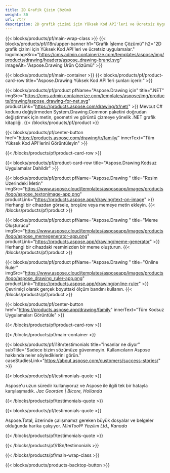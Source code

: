 ```yaml
---
title: 2D Grafik Çizim Çözümü 
weight: 30
url: /tr/
description: 2D grafik çizimi için Yüksek Kod API'leri ve Ücretsiz Uygulamalar. Metin, çizgiler, eğriler ve şekiller çizmenin yanı sıra görüntüleri farklı formatlara dönüştürme yeteneği.
---
```


{{< blocks/products/pf/main-wrap-class >}}
{{< blocks/products/pf/i18n/upper-banner h1="Grafik İşleme Çözümü" h2="2D grafik çizimi için Yüksek Kod API'leri ve ücretsiz uygulamalar." logoImageSrc="https://cms.admin.containerize.com/templates/aspose/img/products/drawing/headers/aspose_drawing-brand.svg" imageAlt="Aspose.Drawing Ürün Çözümü" >}}

{{< blocks/products/pf/main-container >}}
{{< blocks/products/pf/product-card-row title="Aspose.Drawing Yüksek Kod API'leri şunları içerir:" >}}

{{< blocks/products/pf/product pfName="Aspose.Drawing için" title=".NET" imgSrc="https://cms.admin.containerize.com/templates/aspose/img/products/drawing/aspose_drawing-for-net.svg" productLink="https://products.aspose.com/drawing/tr/net/" >}}
Mevcut C# kodunu değiştirmeden System.Drawing.Common paketini doğrudan değiştirmek için metin, geometri ve görüntü çizmeye yönelik .NET grafik kitaplığı.
{{< /blocks/products/pf/product >}}

{{< blocks/products/pf/center-button href="https://products.aspose.com/drawing/tr/family/" innerText="Tüm Yüksek Kod API'lerini Görüntüleyin" >}}

{{< /blocks/products/pf/product-card-row >}}

{{< blocks/products/pf/product-card-row title="Aspose.Drawing Kodsuz Uygulamalar Dahildir" >}}

{{< blocks/products/pf/product pfName="Aspose.Drawing " title="Resim Üzerindeki Metin" imgSrc="https://www.aspose.cloud/templates/asposeapp/images/products/logo/aspose_textonimage-app.png" productLink="https://products.aspose.app/drawing/text-on-image" >}}
Herhangi bir cihazdan görsele, broşüre veya memeye metin ekleyin.
{{< /blocks/products/pf/product >}}

{{< blocks/products/pf/product pfName="Aspose.Drawing " title="Meme Oluşturucu" imgSrc="https://www.aspose.cloud/templates/asposeapp/images/products/logo/aspose_memegenerator-app.png" productLink="https://products.aspose.app/drawing/meme-generator" >}}
Herhangi bir cihazdaki resminizden bir meme oluşturun.
{{< /blocks/products/pf/product >}}

{{< blocks/products/pf/product pfName="Aspose.Drawing " title="Online Ruler" imgSrc="https://www.aspose.cloud/templates/asposeapp/images/products/logo/aspose_drawing_ruler-app.png" productLink="https://products.aspose.app/drawing/online-ruler" >}}
Çevrimiçi olarak gerçek boyuttaki ölçüm bandını kullanın.
{{< /blocks/products/pf/product >}}

{{< blocks/products/pf/center-button href="https://products.aspose.app/drawing/family" innerText="Tüm Kodsuz Uygulamaları Görüntüle" >}}

{{< /blocks/products/pf/product-card-row >}}

{{< /blocks/products/pf/main-container >}}

{{< blocks/products/pf/i18n/testimonials title="İnsanlar ne diyor" subTitle="Sadece bizim sözümüze güvenmeyin. Kullanıcıların Aspose hakkında neler söylediklerini görün." caseStudiesLink="https://about.aspose.com/customers/success-stories/" >}}

{{< blocks/products/pf/testimonials-quote >}}
<p class="first">
 Aspose'u uzun süredir kullanıyoruz ve Aspose ile ilgili tek bir hatayla karşılaşmadık.
 <em>
  Jac Goorden | Bicore, Hollanda
 </em>
</p>

{{< /blocks/products/pf/testimonials-quote >}}

{{< blocks/products/pf/testimonials-quote >}}
<p class="second">
 Aspose.Total, üzerinde çalışmamız gereken büyük dosyalar ve belgeler olduğunda harika çalışıyor.
 <em>
  MiniTool® Yazılım Ltd., Kanada
 </em>
</p>

{{< /blocks/products/pf/testimonials-quote >}}

{{< /blocks/products/pf/i18n/testimonials >}}

{{< /blocks/products/pf/main-wrap-class >}}

{{< blocks/products/products-backtop-button >}}
